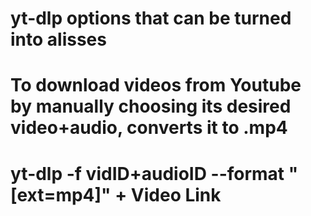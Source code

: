 # yt-dlp options that can be turned into alisses

# To download videos from Youtube by manually choosing its desired video+audio, converts it to .mp4

# yt-dlp -f vidID+audioID --format "[ext=mp4]" + Video Link
